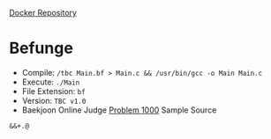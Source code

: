 [Docker Repository](https://registry.hub.docker.com/u/baekjoon/onlinejudge-tbc)

# Befunge 

* Compile: `/tbc Main.bf > Main.c && /usr/bin/gcc -o Main Main.c`
* Execute: `./Main`
* File Extension: `bf`
* Version: `TBC v1.0`
* Baekjoon Online Judge [Problem 1000](https://www.acmicpc.net/problem/1000) Sample Source
````
&&+.@
````


